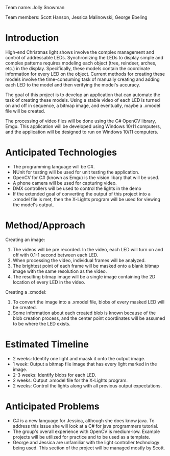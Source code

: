 Team name: Jolly Snowman

Team members: Scott Hanson, Jessica Malinowski, George Ebeling

# Introduction

<!---(In 2-4 paragraphs, describe your project concept)-->
High-end Christmas light shows involve the complex management and control of addressable LEDs. Synchronizing the LEDs to display simple and complex patterns requires modeling each object (tree, reindeer, arches, etc.) in the display. Specifically, these models contain the coordinate information for every LED on the object. Current methods for creating these models involve the time-consuming task of manually creating and adding each LED to the model and then verifying the model's accuracy.

The goal of this project is to develop an application that can automate the task of creating these models. Using a stable video of each LED is turned on and off in sequence, a bitmap image, and eventually, maybe a .xmodel file will be created.

The processing of video files will be done using the C# OpenCV library, Emgu. This application will be developed using Windows 10/11 computers, and the application will be designed to run on Windows 10/11 computers.

# Anticipated Technologies

<!---(What technologies are needed to build this project)-->
* The programming language will be C#.
* NUnit for testing will be used for unit testing the application.
* OpenCV for C# (known as Emgu) is the vision libary that will be used.
* A phone camera will be used for capturing video.
* DMX controllers will be used to control the lights in the demo
* If the extended goal of converting the output of this project into a .xmodel file is met, then the X-Lights program will be used for viewing the model's output.

# Method/Approach

<!---(What is your estimated "plan of attack" for developing this project)--->
Creating an image:

1. The videos will be pre recorded. In the video, each LED will turn on and off with 0.1-1 second between each LED.
2. When processing the video, individual frames will be analyzed.
3. The brightest point of each frame will be masked onto a blank bitmap image with the same resolution as the video.
4. The resulting bitmap image will be a single image containing the 2D location of every LED in the video.

Creating a .xmodel:

1. To convert the image into a .xmodel file, blobs of every masked LED will be created.
2. Some information about each created blob is known because of the blob creation process, and the center point coordinates will be assumed to be where the LED exists.

# Estimated Timeline

<!---(Figure out what your major milestones for this project will be, including how long you anticipate it *may* take to reach that point)--->

* 2 weeks: Identify one light and maask it onto the output image.
* 1 week: Output a bitmap file image that has every light marked in the image.
* 2-3 weeks: Identify blobs for each LED.
* 2 weeks: Output .xmodel file for the X-Lights program.
* 2 weeks: Control the lights along with all previous output expectations.

# Anticipated Problems

* C# is a new language for Jessica, although she does know java. To address this issue she will look at a C# for java programmers tutorial.
* The group's overall experience with OpenCV is medium-low. Example projects will be utilized for practice and to be used as a template.
* George and Jessica are unfamiliar with the light controller technology being used. This section of the project will be managed mostly by Scott.

